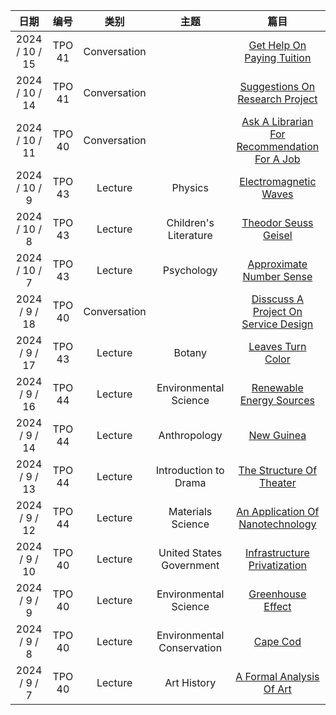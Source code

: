 | 日期 | 编号 | 类别 | 主题 | 篇目 |
| :----------: | :----------: | :----------: | :----------: | :----------: |
| 2024 / 10 / 15 | TPO 41 | Conversation |  | [Get Help On Paying Tuition](1015/) |
| 2024 / 10 / 14 | TPO 41 | Conversation |  | [Suggestions On Research Project](1014/) |
| 2024 / 10 / 11 | TPO 40 | Conversation |  | [Ask A Librarian For Recommendation For A Job](1011/) |
| 2024 / 10 / 9 | TPO 43 | Lecture | Physics | [Electromagnetic Waves](1009/) |
| 2024 / 10 / 8 | TPO 43 | Lecture | Children's Literature | [Theodor Seuss Geisel](1008/) |
| 2024 / 10 / 7 | TPO 43 | Lecture | Psychology | [Approximate Number Sense](1007/) |
| 2024 / 9 / 18 | TPO 40 | Conversation |  | [Disscuss A Project On Service Design](0918/) |
| 2024 / 9 / 17 | TPO 43 | Lecture | Botany | [Leaves Turn Color](0917/) |
| 2024 / 9 / 16 | TPO 44 | Lecture | Environmental Science | [Renewable Energy Sources](0916/) |
| 2024 / 9 / 14 | TPO 44 | Lecture | Anthropology | [New Guinea](0914/) |
| 2024 / 9 / 13 | TPO 44 | Lecture | Introduction to Drama | [The Structure Of Theater](0913/) |
| 2024 / 9 / 12 | TPO 44 | Lecture | Materials Science | [An Application Of Nanotechnology](0912/) |
| 2024 / 9 / 10 | TPO 40 | Lecture | United States Government | [Infrastructure Privatization](0910/) |
| 2024 / 9 / 9 | TPO 40 | Lecture | Environmental Science | [Greenhouse Effect](0909/) |
| 2024 / 9 / 8 | TPO 40 | Lecture | Environmental Conservation | [Cape Cod](0908/) |
| 2024 / 9 / 7 | TPO 40 | Lecture | Art History | [A Formal Analysis Of Art](0907/) |